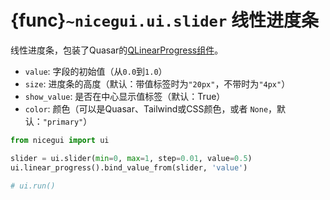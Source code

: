 # {func}`~nicegui.ui.slider` 线性进度条

线性进度条，包装了Quasar的[QLinearProgress组件](https://quasar.dev/vue-components/linear-progress)。

- `value`: 字段的初始值（从`0.0`到`1.0`）
- `size`: 进度条的高度（默认：带值标签时为`"20px"`，不带时为`"4px"`）
- `show_value`: 是否在中心显示值标签（默认：True）
- `color`: 颜色（可以是Quasar、Tailwind或CSS颜色，或者 `None`，默认：`"primary"`）

```python
from nicegui import ui

slider = ui.slider(min=0, max=1, step=0.01, value=0.5)
ui.linear_progress().bind_value_from(slider, 'value')

# ui.run()
```
